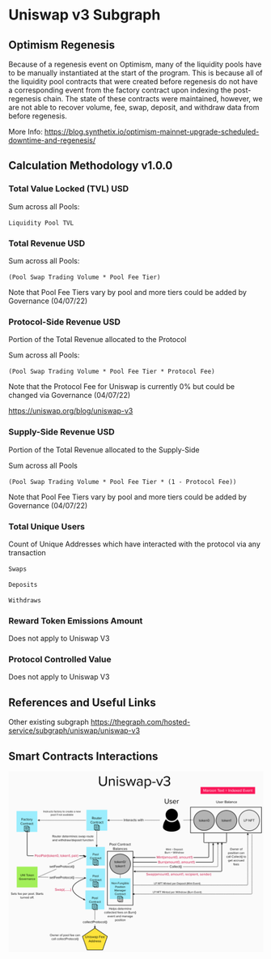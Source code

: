 # Uniswap v3 Subgraph

## Optimism Regenesis

Because of a regenesis event on Optimism, many of the liquidity pools have to be manually instantiated at the start of the program. This is because all of the liquidity pool contracts that were created before regenesis do not have a corresponding event from the factory contract upon indexing the post-regenesis chain. The state of these contracts were maintained, however, we are not able to recover volume, fee, swap, deposit, and withdraw data from before regenesis.

More Info:
https://blog.synthetix.io/optimism-mainnet-upgrade-scheduled-downtime-and-regenesis/

## Calculation Methodology v1.0.0

### Total Value Locked (TVL) USD

Sum across all Pools:

`Liquidity Pool TVL`

### Total Revenue USD

Sum across all Pools:

`(Pool Swap Trading Volume * Pool Fee Tier)`

Note that Pool Fee Tiers vary by pool and more tiers could be added by Governance (04/07/22)

### Protocol-Side Revenue USD

Portion of the Total Revenue allocated to the Protocol

Sum across all Pools:

`(Pool Swap Trading Volume * Pool Fee Tier * Protocol Fee)`

Note that the Protocol Fee for Uniswap is currently 0% but could be changed via Governance (04/07/22)

https://uniswap.org/blog/uniswap-v3

### Supply-Side Revenue USD

Portion of the Total Revenue allocated to the Supply-Side

Sum across all Pools

`(Pool Swap Trading Volume * Pool Fee Tier * (1 - Protocol Fee))`

Note that Pool Fee Tiers vary by pool and more tiers could be added by Governance (04/07/22)

### Total Unique Users

Count of Unique Addresses which have interacted with the protocol via any transaction

`Swaps`

`Deposits`

`Withdraws`

### Reward Token Emissions Amount

Does not apply to Uniswap V3

### Protocol Controlled Value

Does not apply to Uniswap V3

## References and Useful Links

Other existing subgraph
https://thegraph.com/hosted-service/subgraph/uniswap/uniswap-v3

## Smart Contracts Interactions

![Uniswap v3](../../docs/images/protocols/uniswap-v3.png "Uniswap v3")
